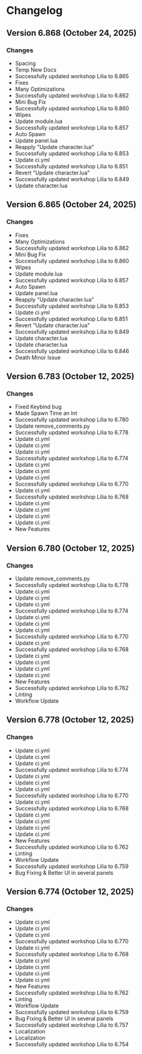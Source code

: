# Changelog

## Version 6.868 (October 24, 2025)

### Changes

- Spacing
- Temp New Docs
- Successfully updated workshop Lilia to 6.865
- Fixes
- Many Optimizations
- Successfully updated workshop Lilia to 6.862
- Mini Bug Fix
- Successfully updated workshop Lilia to 6.860
- Wipes
- Update module.lua
- Successfully updated workshop Lilia to 6.857
- Auto Spawn
- Update panel.lua
- Reapply "Update character.lua"
- Successfully updated workshop Lilia to 6.853
- Update ci.yml
- Successfully updated workshop Lilia to 6.851
- Revert "Update character.lua"
- Successfully updated workshop Lilia to 6.849
- Update character.lua

## Version 6.865 (October 24, 2025)

### Changes

- Fixes
- Many Optimizations
- Successfully updated workshop Lilia to 6.862
- Mini Bug Fix
- Successfully updated workshop Lilia to 6.860
- Wipes
- Update module.lua
- Successfully updated workshop Lilia to 6.857
- Auto Spawn
- Update panel.lua
- Reapply "Update character.lua"
- Successfully updated workshop Lilia to 6.853
- Update ci.yml
- Successfully updated workshop Lilia to 6.851
- Revert "Update character.lua"
- Successfully updated workshop Lilia to 6.849
- Update character.lua
- Update character.lua
- Successfully updated workshop Lilia to 6.846
- Death Minor Issue

## Version 6.783 (October 12, 2025)

### Changes

- Fixed Keybind bug
- Made Spawn Time an Int
- Successfully updated workshop Lilia to 6.780
- Update remove_comments.py
- Successfully updated workshop Lilia to 6.778
- Update ci.yml
- Update ci.yml
- Update ci.yml
- Successfully updated workshop Lilia to 6.774
- Update ci.yml
- Update ci.yml
- Update ci.yml
- Successfully updated workshop Lilia to 6.770
- Update ci.yml
- Successfully updated workshop Lilia to 6.768
- Update ci.yml
- Update ci.yml
- Update ci.yml
- Update ci.yml
- New Features

## Version 6.780 (October 12, 2025)

### Changes

- Update remove_comments.py
- Successfully updated workshop Lilia to 6.778
- Update ci.yml
- Update ci.yml
- Update ci.yml
- Successfully updated workshop Lilia to 6.774
- Update ci.yml
- Update ci.yml
- Update ci.yml
- Successfully updated workshop Lilia to 6.770
- Update ci.yml
- Successfully updated workshop Lilia to 6.768
- Update ci.yml
- Update ci.yml
- Update ci.yml
- Update ci.yml
- New Features
- Successfully updated workshop Lilia to 6.762
- Linting
- Workflow Update

## Version 6.778 (October 12, 2025)

### Changes

- Update ci.yml
- Update ci.yml
- Update ci.yml
- Successfully updated workshop Lilia to 6.774
- Update ci.yml
- Update ci.yml
- Update ci.yml
- Successfully updated workshop Lilia to 6.770
- Update ci.yml
- Successfully updated workshop Lilia to 6.768
- Update ci.yml
- Update ci.yml
- Update ci.yml
- Update ci.yml
- New Features
- Successfully updated workshop Lilia to 6.762
- Linting
- Workflow Update
- Successfully updated workshop Lilia to 6.759
- Bug Fixing & Better UI in several panels

## Version 6.774 (October 12, 2025)

### Changes

- Update ci.yml
- Update ci.yml
- Update ci.yml
- Successfully updated workshop Lilia to 6.770
- Update ci.yml
- Successfully updated workshop Lilia to 6.768
- Update ci.yml
- Update ci.yml
- Update ci.yml
- Update ci.yml
- New Features
- Successfully updated workshop Lilia to 6.762
- Linting
- Workflow Update
- Successfully updated workshop Lilia to 6.759
- Bug Fixing & Better UI in several panels
- Successfully updated workshop Lilia to 6.757
- Localization
- Localization
- Successfully updated workshop Lilia to 6.754
